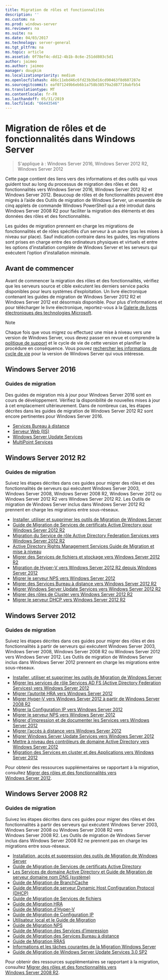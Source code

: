 ```yaml
---
title: Migration de rôles et fonctionnalités
description: ''
ms.custom: na
ms.prod: windows-server
ms.reviewer: na
ms.suite: na
ms.date: 04/03/2017
ms.technology: server-general
ms.tgt_pltfrm: na
ms.topic: article
ms.assetid: 0f78ef4c-dd12-4b1b-8c6e-251dd803c5d1
author: jaimeo
ms.author: jaimeo
manager: dougkim
ms.localizationpriority: medium
ms.openlocfilehash: 486c11ebd46c6fd23b3bd16cd90463f8d607287e
ms.sourcegitcommit: eaf071249b6eb6b1a758b38579a2d87710abfb54
ms.translationtype: MT
ms.contentlocale: fr-FR
ms.lasthandoff: 05/31/2019
ms.locfileid: "66443546"
---
```

# <a name="migrating-roles-and-features-in-windows-server"></a>Migration de rôles et de fonctionnalités dans Windows Server

>S'applique à : Windows Server 2016, Windows Server 2012 R2, Windows Server 2012

Cette page contient des liens vers des informations et des outils qui vous guident tout au long du processus de migration des rôles et des fonctionnalités vers Windows Server 2016, Windows Server 2012 R2 et Windows Server 2012. Beaucoup de rôles et de fonctionnalités peuvent être migrés à l’aide des Outils de migration de Windows Server, un ensemble de cinq applets de commande Windows PowerShell qui a été introduit dans Windows Server 2008 R2 pour faciliter la migration des éléments et des données des rôles et des fonctionnalités.

Les guides de migration prennent en charge les migrations de fonctionnalités et de rôles spécifiés d’un serveur à un autre (pas les mises à niveau sur place). Sauf indication contraire dans les guides, les migrations sont prises en charge entre des ordinateurs physiques et virtuels et entre les options d’installation complète de Windows Server et les serveurs qui exécutent l’option d’installation minimale.  

## <a name="before-you-begin"></a>Avant de commencer

Avant de commencer la migration des rôles et des fonctionnalités, vérifiez que les serveurs source et cible exécutent les derniers service packs disponibles pour leurs systèmes d’exploitation.
Un livre électronique contenant les guides de migration de Windows Server 2012 R2 et Windows Server 2012 est désormais disponible. Pour plus d’informations et pour télécharger le livre électronique, reportez-vous à la [Galerie de livres électroniques des technologies Microsoft](https://social.technet.microsoft.com/wiki/contents/articles/11608.e-book-gallery-for-microsoft-technologies.aspx#MigrateRoles). 

>[!NOTE]
>Chaque fois que vous migrez ou effectuez une mise à niveau vers une version de Windows Server, vous devez passer en revue et comprendre la [politique de support](https://support.microsoft.com/lifecycle) et le cycle de vie de cette version et planifier la procédure en conséquence. Vous pouvez [rechercher les informations de cycle de vie](https://support.microsoft.com/lifecycle) pour la version de Windows Server qui vous intéresse.
 
## <a name="windows-server-2016"></a>Windows Server 2016

### <a name="migration-guides"></a>Guides de migration
Des guides de migration mis à jour pour Windows Server 2016 sont en cours de développement. Vérifiez la disponibilité de nouvelles mises à jour à cet emplacement ultérieurement. Dans de nombreux cas, les étapes décrites dans les guides de migration de Windows Server 2012 R2 sont encore pertinentes pour Windows Server 2016.

- [Services Bureau à distance](https://technet.microsoft.com/windows-server-docs/compute/remote-desktop-services/migrate-rds-role-services)
- [Serveur Web (IIS)](https://www.iis.net/downloads/microsoft/web-deploy)
- [Windows Server Update Services](https://technet.microsoft.com/library/hh852339.aspx)
- [MultiPoint Services](https://technet.microsoft.com/windows-server-docs/compute/remote-desktop-services/multipoint-services/multipoint-services-migrate)
 
## <a name="windows-server-2012-r2"></a>Windows Server 2012 R2

### <a name="migration-guides"></a>Guides de migration
Suivez les étapes décrites dans ces guides pour migrer des rôles et des fonctionnalités de serveurs qui exécutent Windows Server 2003, Windows Server 2008, Windows Server 2008 R2, Windows Server 2012 ou Windows Server 2012 R2 vers Windows Server 2012 R2. Les Outils de migration de Windows Server inclus dans Windows Server 2012 R2 prennent en charge les migrations entre sous-réseaux.

- [Installer, utiliser et supprimer les outils de Migration de Windows Server](https://technet.microsoft.com/library/jj134202.aspx)
- [Guide de Migration de Services de certificats Active Directory pour Windows Server 2012 R2](https://technet.microsoft.com/library/dn486797.aspx)
- [Migration du Service de rôle Active Directory Federation Services vers Windows Server 2012 R2](https://technet.microsoft.com/library/dn486815.aspx)
- [Active Directory Rights Management Services Guide de Migration et mise à niveau](https://technet.microsoft.com/library/cc754277.aspx)
- [Migrer des Services de fichiers et stockage vers Windows Server 2012 R2](https://technet.microsoft.com/library/dn479292.aspx)
- [Migration de Hyper-V vers Windows Server 2012 R2 depuis Windows Server 2012](https://technet.microsoft.com/library/dn486799.aspx)
- [Migrer le serveur NPS vers Windows Server 2012](https://technet.microsoft.com/library/hh831652)
- [Migrer des Services Bureau à distance vers Windows Server 2012 R2](https://technet.microsoft.com/library/dn479239.aspx)
- [Migrer Windows Server Update Services vers Windows Server 2012 R2](https://technet.microsoft.com/library/hh852339.aspx)
- [Migrer des rôles de Cluster vers Windows Server 2012 R2](https://technet.microsoft.com/library/dn530779.aspx)
- [Migrer le serveur DHCP vers Windows Server 2012 R2](https://technet.microsoft.com/library/dn495425.aspx)
 
## <a name="windows-server-2012"></a>Windows Server 2012

### <a name="migration-guides"></a>Guides de migration
Suivez les étapes décrites dans ces guides pour migrer des rôles et des fonctionnalités à partir de serveurs qui exécutent Windows Server 2003, Windows Server 2008, Windows Server 2008 R2 ou Windows Server 2012 vers Windows Server 2012. Les Outils de migration de Windows Server inclus dans Windows Server 2012 prennent en charge les migrations entre sous-réseaux.

- [Installer, utiliser et supprimer les outils de Migration de Windows Server](https://technet.microsoft.com/library/jj134202)
- [Migrer les services de rôle Services AD FS (Active Directory Federation Services) vers Windows Server 2012](https://technet.microsoft.com/library/jj647765)
- [Migrer l’autorité HRA vers Windows Server 2012](https://technet.microsoft.com/library/hh831513)
- [Migrer Hyper-V vers Windows Server 2012 à partir de Windows Server 2008 R2](https://technet.microsoft.com/library/jj574113)
- [Migrer la Configuration IP vers Windows Server 2012](https://technet.microsoft.com/library/jj574133)
- [Migrer le serveur NPS vers Windows Server 2012](https://technet.microsoft.com/library/hh831652)
- [Migrer d’impression et de documenter les Services vers Windows Server 2012](https://technet.microsoft.com/library/jj134150)
- [Migrer l’accès à distance vers Windows Server 2012](https://technet.microsoft.com/library/hh831423)
- [Migrer Windows Server Update Services vers Windows Server 2012](https://technet.microsoft.com/library/hh852339)
- [Mettre à niveau des contrôleurs de domaine Active Directory vers Windows Server 2012](https://technet.microsoft.com/library/hh994618.aspx)
- [Migration des Services en cluster et des Applications vers Windows Server 2012](https://technet.microsoft.com/library/dn486790.aspx)
 

Pour obtenir des ressources supplémentaires se rapportant à la migration, consultez [Migrer des rôles et des fonctionnalités vers Windows Server 2012](https://technet.microsoft.com/library/jj134039).

## <a name="windows-server-2008-r2"></a>Windows Server 2008 R2

### <a name="migration-guides"></a>Guides de migration
Suivez les étapes décrites dans ces guides pour migrer des rôles et des fonctionnalités à partir des serveurs qui exécutent Windows Server 2003, Windows Server 2008 ou Windows Server 2008 R2 vers Windows Server 2008 R2. Les Outils de migration de Windows Server inclus dans Windows Server 2008 R2 ne prennent pas en charge les migrations entre sous-réseaux.

- [Installation, accès et suppression des outils de Migration de Windows Server](https://technet.microsoft.com/library/dd379545)
- [Guide de Migration de Services de certificats Active Directory](https://technet.microsoft.com/library/ee126170)
- [Les Services de domaine Active Directory et Guide de Migration de serveur domaine nom DNS (système)](https://technet.microsoft.com/library/dd379558)
- [Guide de Migration de BranchCache](https://technet.microsoft.com/library/dd548365)
- [Guide de Migration de serveur Dynamic Host Configuration Protocol (DHCP)](https://technet.microsoft.com/library/dd379535)
- [Guide de Migration de Services de fichiers](https://technet.microsoft.com/library/dd379487)
- [Guide de Migration HRA](https://technet.microsoft.com/library/ee791829)
- [Guide de Migration d’Hyper-V](https://technet.microsoft.com/library/ee849855)
- [Guide de Migration de Configuration IP](https://technet.microsoft.com/library/dd379537)
- [Utilisateur local et le Guide de Migration](https://technet.microsoft.com/library/dd379531)
- [Guide de Migration NPS](https://technet.microsoft.com/library/ee791849)
- [Guide de Migration des Services d’impression](https://technet.microsoft.com/library/dd379488)
- [Guide de Migration des Services Bureau à distance](https://technet.microsoft.com/library/ff849223)
- [Guide de Migration RRAS](https://technet.microsoft.com/library/ee822825)
- [Informations et les tâches courantes de la Migration Windows Server](https://technet.microsoft.com/library/ff400258)
- [Guide de Migration de Windows Server Update Services 3.0 SP2](https://technet.microsoft.com/library/ee822826)
 
Pour obtenir des ressources supplémentaires se rapportant à la migration, consultez [Migrer des rôles et des fonctionnalités vers Windows Server 2008 R2](https://technet.microsoft.com/library/dd365353).
